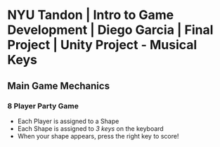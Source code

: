 # NYU Tandon | Intro to Game Development | Diego Garcia | Final Project | Unity Project - Musical Keys

## Main Game Mechanics
### 8 Player Party Game
* Each Player is assigned to a Shape
* Each Shape is assigned to *3 keys* on the keyboard
* When your shape appears, press the right key to score!